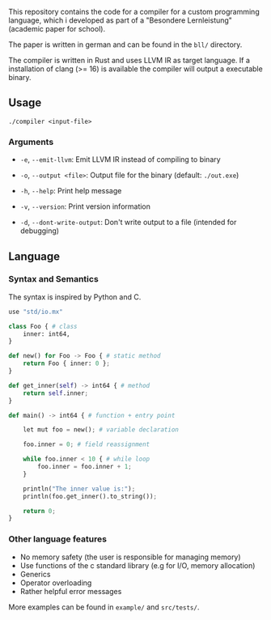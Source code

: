 This repository contains the code for a compiler for a custom programming language,
which i developed as part of a "Besondere Lernleistung" (academic paper for school).

The paper is written in german and can be found in the `bll/` directory.

The compiler is written in Rust and uses LLVM IR as target language.
If a installation of clang (>= 16) is available the compiler will output a executable binary.

## Usage
```
./compiler <input-file>
```

### Arguments
- `-e`, `--emit-llvm`: Emit LLVM IR instead of compiling to binary
- `-o`, `--output <file>`: Output file for the binary (default: `./out.exe`)
- `-h`, `--help`: Print help message
- `-v`, `--version`: Print version information

- `-d`, `--dont-write-output`: Don't write output to a file (intended for debugging)

## Language

### Syntax and Semantics
The syntax is inspired by Python and C.

```py
use "std/io.mx"

class Foo { # class
    inner: int64,
}

def new() for Foo -> Foo { # static method
    return Foo { inner: 0 };
}

def get_inner(self) -> int64 { # method
    return self.inner;
}

def main() -> int64 { # function + entry point

    let mut foo = new(); # variable declaration

    foo.inner = 0; # field reassignment

    while foo.inner < 10 { # while loop
        foo.inner = foo.inner + 1;
    }

    println("The inner value is:");
    println(foo.get_inner().to_string());

    return 0;
}
```

### Other language features
* No memory safety (the user is responsible for managing memory)
* Use functions of the c standard library (e.g for I/O, memory allocation)
* Generics
* Operator overloading
* Rather helpful error messages

More examples can be found in `example/` and `src/tests/`.
